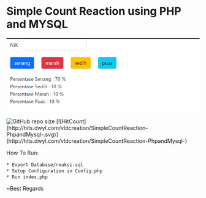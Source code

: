 # Simple Count Reaction using PHP and MYSQL

<p align="center">
  <img src="https://github.com/vldcreation/SimpleCountReaction-PhpandMysql-/blob/master/Screenshoot/mockup.png" alt="Sublime's custom image"/>
</p>

<img alt="GitHub repo size" src="https://img.shields.io/github/repo-size/vldcreation/SimpleCountReaction-PhpandMysql-?color=green">
  [![HitCount](http://hits.dwyl.com/vldcreation/SimpleCountReaction-PhpandMysql-.svg)](http://hits.dwyl.com/vldcreation/SimpleCountReaction-PhpandMysql-)


How To Run:
```
* Export Database/reaksi.sql
* Setup Configuration in Config.php
* Run index.php
```

~Best Regards
